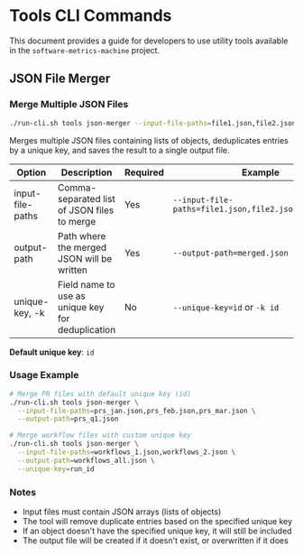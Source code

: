 # Tools CLI Commands

This document provides a guide for developers to use utility tools available in the `software-metrics-machine` project.

## JSON File Merger

### Merge Multiple JSON Files

```bash
./run-cli.sh tools json-merger --input-file-paths=file1.json,file2.json --output-path=merged.json
```

Merges multiple JSON files containing lists of objects, deduplicates entries by a unique key, and saves the result to a single output file.

| Option              | Description                         | Required | Example                  |
|---------------------|-------------------------------------|----------|--------------------------|
| input-file-paths    | Comma-separated list of JSON files to merge   | Yes      | `--input-file-paths=file1.json,file2.json,file3.json` |
| output-path         | Path where the merged JSON will be written    | Yes      | `--output-path=merged.json` |
| unique-key, -k      | Field name to use as unique key for deduplication | No | `--unique-key=id` or `-k id` |

**Default unique key**: `id`

### Usage Example

```bash
# Merge PR files with default unique key (id)
./run-cli.sh tools json-merger \
  --input-file-paths=prs_jan.json,prs_feb.json,prs_mar.json \
  --output-path=prs_q1.json

# Merge workflow files with custom unique key
./run-cli.sh tools json-merger \
  --input-file-paths=workflows_1.json,workflows_2.json \
  --output-path=workflows_all.json \
  --unique-key=run_id
```

### Notes

- Input files must contain JSON arrays (lists of objects)
- The tool will remove duplicate entries based on the specified unique key
- If an object doesn't have the specified unique key, it will still be included
- The output file will be created if it doesn't exist, or overwritten if it does

